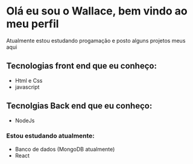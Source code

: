 # Olá eu sou o Wallace, bem vindo ao meu perfil
Atualmente estou estudando progamação e posto alguns projetos meus aqui
## Tecnologias front end que eu conheço:
- Html e Css
- javascript

## Tecnolgias Back end que eu conheço:
- NodeJs

### Estou estudando atualmente:
- Banco de dados (MongoDB atualmente)
- React
